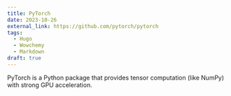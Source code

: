 ```yaml
---
title: PyTorch
date: 2023-10-26
external_link: https://github.com/pytorch/pytorch
tags:
  - Hugo
  - Wowchemy
  - Markdown
draft: true
---
```


PyTorch is a Python package that provides tensor computation (like NumPy) with strong GPU acceleration.


